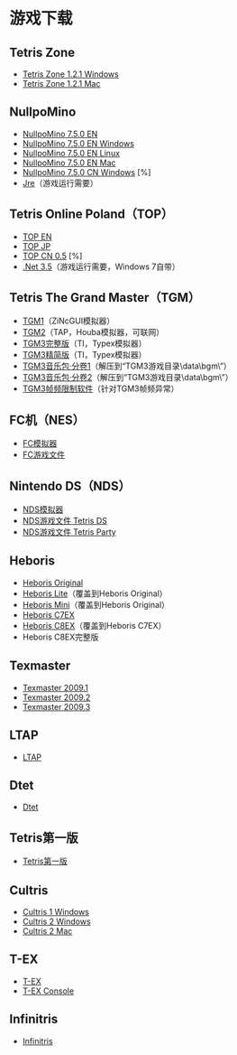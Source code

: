 # 游戏下载

## Tetris Zone

* [Tetris Zone 1.2.1 Windows](http://pan.baidu.com/share/link?shareid=66527&uk=2618701916)
* [Tetris Zone 1.2.1 Mac](http://pan.baidu.com/share/link?shareid=66526&uk=2618701916)

## NullpoMino

* [NullpoMino 7.5.0 EN](http://pan.baidu.com/share/link?shareid=66494&uk=2618701916)
* [NullpoMino 7.5.0 EN Windows](http://pan.baidu.com/share/link?shareid=66493&uk=2618701916)
* [NullpoMino 7.5.0 EN Linux](http://pan.baidu.com/share/link?shareid=66490&uk=2618701916)
* [NullpoMino 7.5.0 EN Mac](http://pan.baidu.com/share/link?shareid=66492&uk=2618701916)
* [NullpoMino 7.5.0 CN Windows](http://pan.baidu.com/share/link?shareid=66489&uk=2618701916) [%]
* [Jre](http://java.com/zh_CN/download/)（游戏运行需要）

## Tetris Online Poland（TOP）

* [TOP EN](http://pan.baidu.com/share/link?shareid=66517&uk=2618701916)
* [TOP JP](http://pan.baidu.com/share/link?shareid=66518&uk=2618701916)
* [TOP CN 0.5](http://pan.baidu.com/share/link?shareid=66516&uk=2618701916) [%]
* [.Net 3.5](http://pan.baidu.com/share/link?shareid=66512&uk=2618701916)（游戏运行需要，Windows 7自带）

## Tetris The Grand Master（TGM）

* [TGM1](http://pan.baidu.com/share/link?shareid=66519&uk=2618701916)（ZiNcGUI模拟器）
* [TGM2](http://pan.baidu.com/share/link?shareid=66520&uk=2618701916)（TAP，Houba模拟器，可联网）
* [TGM3完整版](http://pan.baidu.com/share/link?shareid=66522&uk=2618701916)（TI，Typex模拟器）
* [TGM3精简版](http://pan.baidu.com/share/link?shareid=66521&uk=2618701916)（TI，Typex模拟器）
* [TGM3音乐包·分卷1](http://pan.baidu.com/share/link?shareid=66524&uk=2618701916)（解压到“TGM3游戏目录\\data\\bgm\\”）
* [TGM3音乐包·分卷2](http://pan.baidu.com/share/link?shareid=66525&uk=2618701916)（解压到“TGM3游戏目录\\data\\bgm\\”）
* [TGM3帧频限制软件](http://pan.baidu.com/share/link?shareid=66523&uk=2618701916)（针对TGM3帧频异常）

## FC机（NES）

* [FC模拟器](http://pan.baidu.com/share/link?shareid=66466&uk=2618701916)
* [FC游戏文件](http://pan.baidu.com/share/link?shareid=66465&uk=2618701916)

## Nintendo DS（NDS）

* [NDS模拟器](http://pan.baidu.com/share/link?shareid=66481&uk=2618701916)
* [NDS游戏文件 Tetris DS](http://pan.baidu.com/share/link?shareid=66479&uk=2618701916)
* [NDS游戏文件 Tetris Party](http://pan.baidu.com/share/link?shareid=66480&uk=2618701916)

## Heboris

* [Heboris Original](http://pan.baidu.com/share/link?shareid=66473&uk=2618701916)
* [Heboris Lite](http://pan.baidu.com/share/link?shareid=66471&uk=2618701916)（覆盖到Heboris Original）
* [Heboris Mini](http://pan.baidu.com/share/link?shareid=66472&uk=2618701916)（覆盖到Heboris Original）
* [Heboris C7EX](http://pan.baidu.com/share/link?shareid=66469&uk=2618701916)
* [Heboris C8EX](http://pan.baidu.com/share/link?shareid=66470&uk=2618701916)（覆盖到Heboris C7EX）
* Heboris C8EX完整版

## Texmaster

* [Texmaster 2009.1](http://pan.baidu.com/share/link?shareid=66529&uk=2618701916)
* [Texmaster 2009.2](http://pan.baidu.com/share/link?shareid=66530&uk=2618701916)
* [Texmaster 2009.3](http://pan.baidu.com/share/link?shareid=66531&uk=2618701916)

## LTAP

* [LTAP](http://pan.baidu.com/share/link?shareid=66478&uk=2618701916)

## Dtet

* [Dtet](http://pan.baidu.com/share/link?shareid=66464&uk=2618701916)

## Tetris第一版

* [Tetris第一版](http://pan.baidu.com/share/link?shareid=66528&uk=2618701916)

## Cultris

* [Cultris 1 Windows](http://pan.baidu.com/share/link?shareid=66461&uk=2618701916)
* [Cultris 2 Windows](http://pan.baidu.com/share/link?shareid=66463&uk=2618701916)
* [Cultris 2 Mac](http://pan.baidu.com/share/link?shareid=66462&uk=2618701916)

## T-EX

* [T-EX](http://pan.baidu.com/share/link?shareid=66504&uk=2618701916)
* [T-EX Console](http://pan.baidu.com/share/link?shareid=66511&uk=2618701916)

## Infinitris

* [Infinitris](http://pan.baidu.com/share/link?shareid=66475&uk=2618701916)